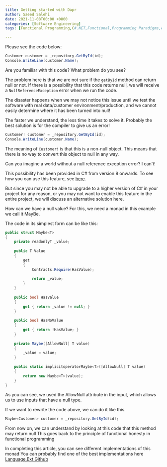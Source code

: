 ```yaml
---
title: Getting started with Dapr 
author: Saeed Salehi
date: 2021-11-08T00:00 +0800
categories: [Software Engineering]
tags: [Functional Programming,C#.NET,Functional,Programming Paradigms,exception,c#,null reference,exception]

---
```


Please see the code below:

```csharp
Customer customer = _repository.GetById(id);
Console.WriteLine(customer.Name);
```
Are you familiar with this code? What problem do you see?

The problem here is that we are not sure if the `getById` method can return null or not. If there is a possibility that this code returns null, we will receive a `NullReferenceException` error when we run the code.

The disaster happens when we may not notice this issue until we test the software with real data/customer environment/production, and we cannot easily determine where it has been turned into null!

The faster we understand, the less time it takes to solve it. Probably the best solution is for the compiler to give us an error!

```csharp
Customer! customer = _repository.GetById(id);
Console.WriteLine(customer.Name);
```
The meaning of `Customer!` is that this is a non-null object. This means that there is no way to convert this object to null in any way.

Can you imagine a world without a null reference exception error? I can't!

This possibility has been provided in C# from version 8 onwards. To see how you can use this feature, see [here](https://docs.microsoft.com/en-us/dotnet/csharp/nullable-references).

But since you may not be able to upgrade to a higher version of C# in your project for any reason, or you may not want to enable this feature in the entire project, we will discuss an alternative solution here.

How can we have a null value?
For this, we need a monad in this example we call it MayBe.

The code in its simplest form can be like this:


```csharp
public struct Maybe<T>
{
    private readonlyT _value;
 
    public T Value
    {
        get
        {
            Contracts.Require(HasValue);
 
            return _value;
        }
    }
 
    public bool HasValue
    {
        get { return _value != null; }
    }
 
    public bool HasNoValue
    {
        get { return !HasValue; }
    }
 
    private Maybe([AllowNull] T value)
    {
        _value = value;
    }
 
    public static implicitoperatorMaybe<T>([AllowNull] T value)
    {
        return new Maybe<T>(value);
    }
}
```
As you can see, we used the AllowNull attribute in the input, which allows us to use inputs that have a null type.

If we want to rewrite the code above, we can do it like this.

```csharp
Maybe<Customer> customer = _repository.GetById(id);
```
From now on, we can understand by looking at this code that this method may return null
This goes back to the principle of functional honesty in functional programming

In completing this article, you can see different implementations of this monad
You can probably find one of the best implementations here
[Language.Ext Github](https://github.com/louthy/language-ext#null-reference-problem)

